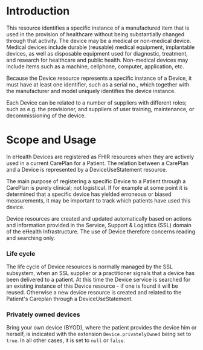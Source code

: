 # Introduction
This resource identifies a specific instance of a manufactured item that is used in the provision of healthcare without being substantially changed through that activity. The device may be a medical or non-medical device. Medical devices include durable (reusable) medical equipment, implantable devices, as well as disposable equipment used for diagnostic, treatment, and research for healthcare and public health. Non-medical devices may include items such as a machine, cellphone, computer, application, etc.

Because the Device resource represents a specific instance of a Device, it must have at least one identifier, such as a serial no., which together with the manufacturer and model uniquely identifies the device instance.

Each Device can be related to a number of suppliers with different roles; such as e.g. the provisioner, and suppliers of user training, maintenance, or decommissioning of the device.

# Scope and Usage
In eHealth Devices are registered as FHIR resources when they are actively used in a current CarePlan for a Patient. The relation between a CarePlan and a Device is represented by a DeviceUseStatement resource.

The main purpose of registering a specific Device to a Patient through a CarePlan is purely clinical; not logistical. If for example at some point it is determined that a specific device has yielded erroneous or biased measurements, it may be important to track which patients have used this device.

Device resources are created and updated automatically based on actions and information provided in the Service, Support & Logistics (SSL) domain of the eHealth Infrastructure. The use of Device therefore concerns reading and searching only.

### Life cycle
The life cycle of Device resources is normally managed by the SSL subsystem, when an SSL supplier or a practitioner signals that a device has been delivered to a patient. At this time the Device service is searched for an existing instance of this Device resource - if one is found it will be reused. Otherwise a new device resource is created and related to the Patient's Careplan through a DeviceUseStatement.

### Privately owned devices
Bring your own device (BYOD), where the patient provides the device him or herself, is indicated with the extension `Device.privatelyOwned` being set to `true`. In all other cases, it is set to `null` or `false`.
